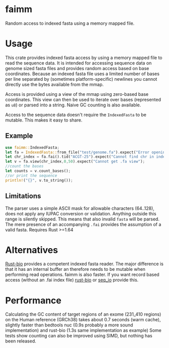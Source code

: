 # faimm
Random access to indexed fasta using a memory mapped file.

# Usage
This crate provides indexed fasta access by using a memory mapped file to read
the sequence data. It is intended for accessing sequence data on genome sized
fasta files and provides random access based on base coordinates. Because an
indexed fasta file uses a limited number of bases per line separated by
(sometimes platform-specific) newlines you cannot directly use the bytes
available from the mmap.

Access is provided using a view of the mmap using zero-based base coordinates.
This view can then be used to iterate over bases (represented as `u8`) or
parsed into a string. Naive GC counting is also available.

Access to the sequence data doesn't require the `IndexedFasta` to be mutable.
This makes it easy to share.

## Example
```rust
use faimm::IndexedFasta;
let fa = IndexedFasta::from_file("test/genome.fa").expect("Error opening fa");
let chr_index = fa.fai().tid("ACGT-25").expect("Cannot find chr in index");
let v = fa.view(chr_index,0,50).expect("Cannot get .fa view");
//count the bases
let counts = v.count_bases();
//or print the sequence
println!("{}", v.to_string());
```

## Limitations
The parser uses a simple ASCII mask for allowable characters (64..128), does
not apply any IUPAC conversion or validation. Anything outside this range is
silently skipped. This means that also invalid `fasta` will be parsed. The mere
presence of an accompanying `.fai` provides the assumption of a valid fasta.
Requires Rust >=1.64

# Alternatives
[Rust-bio](https://crates.io/crates/bio) provides a competent indexed fasta
reader. The major difference is that it has an internal buffer an therefore
needs to be mutable when performing read operations. faimm is also faster. If
you want record based access (without an .fai index file)
[rust-bio](https://crates.io/crates/bio) or
[seq_io](https://crates.io/crates/seq_io) provide this.

# Performance
Calculating the GC content of target regions of an exome (231_410 regions) on
the Human reference (GRCh38) takes about 0.7 seconds (warm cache), slightly
faster than bedtools nuc (0.9s probably a more sound implementation) and
rust-bio (1.3s same implementation as example) Some tests show counting can
also be improved using SIMD, but nothing has been released.


